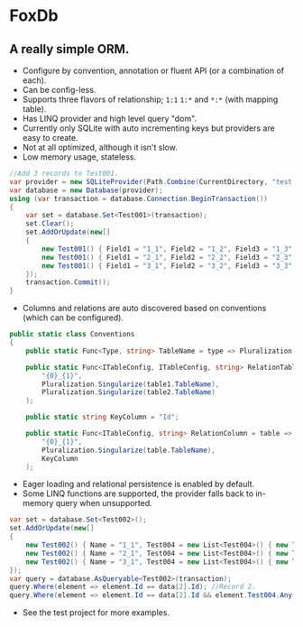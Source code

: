 # FoxDb

## A really simple ORM.

* Configure by convention, annotation or fluent API (or a combination of each).
* Can be config-less.
* Supports three flavors of relationship; `1:1` `1:*` and `*:*` (with mapping table).
* Has LINQ provider and high level query "dom".
* Currently only SQLite with auto incrementing keys but providers are easy to create.
* Not at all optimized, although it isn't slow.
* Low memory usage, stateless.

```C#
//Add 3 records to Test001.
var provider = new SQLiteProvider(Path.Combine(CurrentDirectory, "test.db"));
var database = new Database(provider);
using (var transaction = database.Connection.BeginTransaction())
{
    var set = database.Set<Test001>(transaction);
    set.Clear();
    set.AddOrUpdate(new[]
    {
        new Test001() { Field1 = "1_1", Field2 = "1_2", Field3 = "1_3" },
        new Test001() { Field1 = "2_1", Field2 = "2_2", Field3 = "2_3" },
        new Test001() { Field1 = "3_1", Field2 = "3_2", Field3 = "3_3" }
    });
    transaction.Commit();
}
```

* Columns and relations are auto discovered based on conventions (which can be configured).

```C#
public static class Conventions
{
    public static Func<Type, string> TableName = type => Pluralization.Pluralize(type.Name);

    public static Func<ITableConfig, ITableConfig, string> RelationTableName = (table1, table2) => string.Format(
        "{0}_{1}", 
        Pluralization.Singularize(table1.TableName), 
        Pluralization.Singularize(table2.TableName)
    );

    public static string KeyColumn = "Id";

    public static Func<ITableConfig, string> RelationColumn = table => string.Format(
        "{0}_{1}", 
        Pluralization.Singularize(table.TableName), 
        KeyColumn
    );
```

* Eager loading and relational persistence is enabled by default.
* Some LINQ functions are supported, the provider falls back to in-memory query when unsupported.

```C#
var set = database.Set<Test002>();
set.AddOrUpdate(new[]
{
    new Test002() { Name = "1_1", Test004 = new List<Test004>() { new Test004() { Name = "1_2" }, new Test004() { Name = "1_3" } } },
    new Test002() { Name = "2_1", Test004 = new List<Test004>() { new Test004() { Name = "2_2" }, new Test004() { Name = "2_3" } } },
    new Test002() { Name = "3_1", Test004 = new List<Test004>() { new Test004() { Name = "3_2" }, new Test004() { Name = "3_3" } } },
});
var query = database.AsQueryable<Test002>(transaction);
query.Where(element => element.Id == data[2].Id); //Record 2.
query.Where(element => element.Id == data[2].Id && element.Test004.Any(child => child.Id == data[2].Test004.First().Id)); //Also record 2.
```

* See the test project for more examples.
